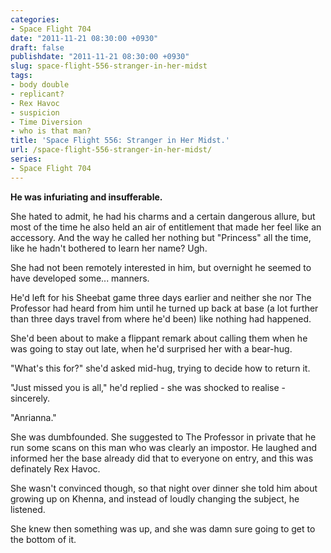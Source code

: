 ```yaml
---
categories:
- Space Flight 704
date: "2011-11-21 08:30:00 +0930"
draft: false
publishdate: "2011-11-21 08:30:00 +0930"
slug: space-flight-556-stranger-in-her-midst
tags:
- body double
- replicant?
- Rex Havoc
- suspicion
- Time Diversion
- who is that man?
title: 'Space Flight 556: Stranger in Her Midst.'
url: /space-flight-556-stranger-in-her-midst/
series:
- Space Flight 704
---
```

**He was infuriating and insufferable.**

She hated to admit, he had his charms and a certain dangerous allure, but most of the time he also held an air of entitlement that made her feel like an accessory. And the way he called her nothing but "Princess" all the time, like he hadn't bothered to learn her name? Ugh.

She had not been remotely interested in him, but overnight he seemed to have developed some... manners.

He'd left for his Sheebat game three days earlier and neither she nor The Professor had heard from him until he turned up back at base (a lot further than three days travel from where he'd been) like nothing had happened.

She'd been about to make a flippant remark about calling them when he was going to stay out late, when he'd surprised her with a bear-hug.

"What's this for?" she'd asked mid-hug, trying to decide how to return it.

"Just missed you is all," he'd replied - she was shocked to realise - sincerely.

"Anrianna."

She was dumbfounded. She suggested to The Professor in private that he run some scans on this man who was clearly an impostor. He laughed and informed her the base already did that to everyone on entry, and this was definately Rex Havoc.

She wasn't convinced though, so that night over dinner she told him about growing up on Khenna, and instead of loudly changing the subject, he listened.

She knew then something was up, and she was damn sure going to get to the bottom of it.
